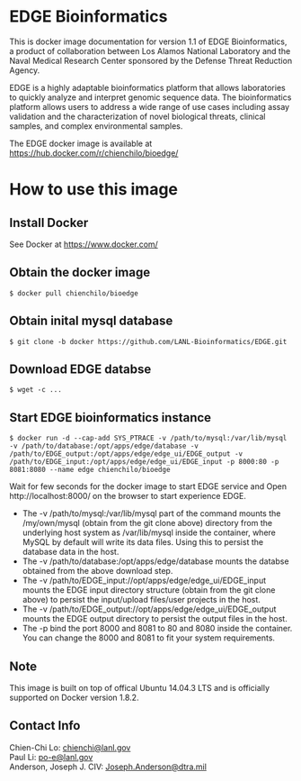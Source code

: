 # EDGE Bioinformatics

This is docker image documentation for version 1.1 of EDGE Bioinformatics, a product of collaboration between Los Alamos National Laboratory and the Naval Medical Research Center sponsored by the Defense Threat Reduction Agency.

EDGE is a highly adaptable bioinformatics platform that allows laboratories to quickly analyze and interpret genomic sequence data. The bioinformatics platform allows users to address a wide range of use cases including assay validation and the characterization of novel biological threats, clinical samples, and complex environmental samples.

The EDGE docker image is available at https://hub.docker.com/r/chienchilo/bioedge/ 

# How to use this image

## Install Docker

See Docker at https://www.docker.com/

## Obtain the docker image

    $ docker pull chienchilo/bioedge

## Obtain inital mysql database

    $ git clone -b docker https://github.com/LANL-Bioinformatics/EDGE.git

## Download EDGE databse 

    $ wget -c ...

## Start EDGE bioinformatics instance

    $ docker run -d --cap-add SYS_PTRACE -v /path/to/mysql:/var/lib/mysql -v /path/to/database:/opt/apps/edge/database -v /path/to/EDGE_output:/opt/apps/edge/edge_ui/EDGE_output -v /path/to/EDGE_input:/opt/apps/edge/edge_ui/EDGE_input -p 8000:80 -p 8081:8080 --name edge chienchilo/bioedge
    
Wait for few seconds for the docker image to start EDGE service and Open http://localhost:8000/ on the browser to start experience EDGE.

* The -v /path/to/mysql:/var/lib/mysql part of the command mounts the /my/own/mysql (obtain from the git clone above) directory from the underlying host system as /var/lib/mysql inside the container, where MySQL by default will write its data files. Using this to persist the database data in the host.
* The -v /path/to/database:/opt/apps/edge/database mounts the databse obtained from the above download step. 
* The -v /path/to/EDGE_input://opt/apps/edge/edge_ui/EDGE_input mounts the EDGE input directory structure (obtain from the git clone above) to persist the input/upload files/user projects in the host. 
* The -v /path/to/EDGE_output://opt/apps/edge/edge_ui/EDGE_output mounts the EDGE output directory to persist the output files in the host. 
* The -p bind the port 8000 and 8081 to 80 and 8080 inside the container. You can change the 8000 and 8081 to fit your system requirements.

## Note

This image is built on top of offical Ubuntu 14.04.3 LTS and is officially supported on Docker version 1.8.2.

## Contact Info
Chien-Chi Lo: <chienchi@lanl.gov>  
Paul Li: <po-e@lanl.gov>  
Anderson, Joseph J. CIV: <Joseph.Anderson@dtra.mil>

